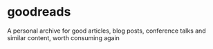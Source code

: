 # goodreads
A personal archive for good articles, blog posts, conference talks and similar content, worth consuming again
